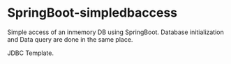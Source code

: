 # SpringBoot-simpledbaccess

Simple access of an inmemory DB using SpringBoot.
Database initialization and Data query are done in the same place. 

JDBC Template.
